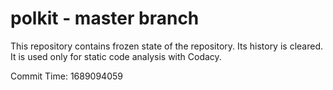 # polkit - master branch

This repository contains frozen state of the repository.
Its history is cleared. It is used only for static code
analysis with Codacy.

Commit Time: 1689094059